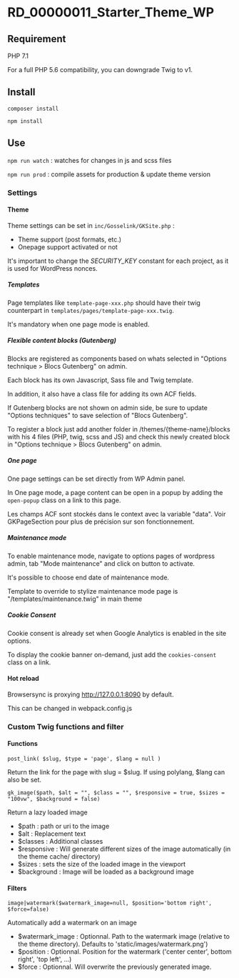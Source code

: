# RD_00000011_Starter_Theme_WP

## Requirement

PHP 7.1

For a full PHP 5.6 compatibility, you can downgrade Twig to v1.

## Install

`composer install`

`npm install`

## Use

`npm run watch` : watches for changes in js and scss files

`npm run prod` : compile assets for production & update theme version

### Settings

#### Theme

Theme settings can be set in `inc/Gosselink/GKSite.php` : 

* Theme support (post formats, etc.)
* Onepage support activated or not

It's important to change the *SECURITY_KEY* constant for each project, as it is used for WordPress nonces.

##### Templates

Page templates like `template-page-xxx.php` should have their twig counterpart in `templates/pages/template-page-xxx.twig`.

It's mandatory when one page mode is enabled. 

##### Flexible content blocks (Gutenberg)

Blocks are registered as components based on whats selected in "Options technique > Blocs Gutenberg" on admin.

Each block has its own Javascript, Sass file and Twig template. 

In addition, it also have a class file for adding its own ACF fields.

If Gutenberg blocks are not shown on admin side, be sure to update "Options techniques" to save selection of "Blocs Gutenberg".

To register a block just add another folder in /themes/{theme-name}/blocks with his 4 files (PHP, twig, scss and JS) and check this newly created block in "Options technique > Blocs Gutenberg" on admin.

##### One page

One page settings can be set directly from WP Admin panel.

In One page mode, a page content can be open in a popup by adding the `open-popup` class on a link to this page.

Les champs ACF sont stockés dans le context avec la variable "data". Voir GKPageSection pour plus de précision sur son fonctionnement.

##### Maintenance mode

To enable maintenance mode, navigate to options pages of wordpress admin, tab "Mode maintenance" and click on button to activate.

It's possible to choose end date of maintenance mode. 

Template to override to stylize maintenance mode page is "/templates/maintenance.twig" in main theme

##### Cookie Consent

Cookie consent is already set when Google Analytics is enabled in the site options. 

To display the cookie banner on-demand, just add the `cookies-consent` class on a link.

#### Hot reload

Browsersync is proxying http://127.0.0.1:8090 by default.

This can be changed in webpack.config.js

### Custom Twig functions and filter

#### Functions

`post_link( $slug, $type = 'page', $lang = null )` 

Return the link for the page with slug = $slug.
If using polylang, $lang can also be set.

`gk_image($path, $alt = "", $class = "", $responsive = true, $sizes = "100vw", $background = false)` 

Return a lazy loaded image
    
  - $path : path or uri to the image
  - $alt : Replacement text
  - $classes : Additional classes
  - $responsive : Will generate different sizes of the image automatically (in the theme cache/ directory)
  - $sizes : sets the size of the loaded image in the viewport
  - $background : Image will be loaded as a background image

#### Filters

`image|watermark($watermark_image=null, $position='bottom right', $force=false)`

Automatically add a watermark on an image
    
  - $watermark_image : Optionnal. Path to the watermark image (relative to the theme directory). Defaults to 'static/images/watermark.png')
  - $position : Optionnal. Position for the watermark ('center center', bottom right', 'top left', ...)
  - $force : Optionnal. Will overwrite the previously generated image.

